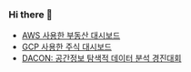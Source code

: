 ### Hi there 👋

- [AWS 사용한 부동산 대시보드](https://apartment-board.streamlit.app/)
- [GCP 사용한 주식 대시보드](https://financemlops.streamlit.app/)
- [DACON: 공간정보 탐색적 데이터 분석 경진대회](https://shjj08.shinyapps.io/dacon_jeju/?_ga=2.53301866.359093333.1647368515-1081683575.1647368515)

<!--
**Unfinishedgod/Unfinishedgod** is a ✨ _special_ ✨ repository because its `README.md` (this file) appears on your GitHub profile.

Here are some ideas to get you started:

- 🔭 I’m currently working on ...
- 🌱 I’m currently learning ...
- 👯 I’m looking to collaborate on ...
- 🤔 I’m looking for help with ...
- 💬 Ask me about ...
- 📫 How to reach me: ...
- 😄 Pronouns: ...
- ⚡ Fun fact: ...
-->
